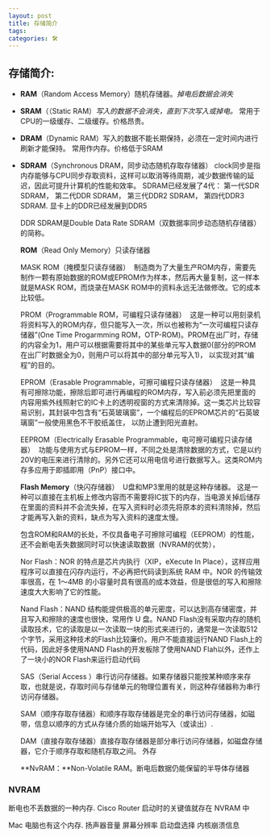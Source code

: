 ```yaml
---
layout: post
title: 存储简介
tags: 
categories: 🛠
---
```


## 存储简介:

- **RAM**（Random Access Memory）随机存储器。*掉电后数据会消失*

- **SRAM**（（Static RAM）*写入的数据不会消失，直到下次写入或掉电。*
	常用于CPU的一级缓存、二级缓存。价格昂贵。

- **DRAM**（Dynamic RAM）写入的数据不能长期保持，必须在一定时间内进行刷新才能保持。
	常用作内存。价格低于SRAM

- **SDRAM**（Synchronous DRAM，同步动态随机存取存储器） clock同步是指内存能够与CPU同步存取资料，这样可以取消等待周期，减少数据传输的延迟，因此可提升计算机的性能和效率。 
	SDRAM已经发展了4代：
	第一代SDR SDRAM，
	第二代DDR SDRAM，
	第三代DDR2 SDRAM，
	第四代DDR3 SDRAM.
	显卡上的DDR已经发展到DDR5

	DDR SDRAM是Double Data Rate SDRAM（双数据率同步动态随机存储器）的简称。

	**ROM**（Read Only Memory）只读存储器

	MASK ROM（掩模型只读存储器）  制造商为了大量生产ROM内存，需要先制作一颗有原始数据的ROM或EPROM作为样本，然后再大量复制，这一样本就是MASK ROM，而烧录在MASK ROM中的资料永远无法做修改。它的成本比较低。  

	PROM（Programmable ROM，可编程只读存储器）  这是一种可以用刻录机将资料写入的ROM内存，但只能写入一次，所以也被称为“一次可编程只读存储器”(One Time Progarmming ROM，OTP-ROM)。PROM在出厂时，存储的内容全为1，用户可以根据需要将其中的某些单元写入数据0(部分的PROM在出厂时数据全为0，则用户可以将其中的部分单元写入1)， 以实现对其“编程”的目的。   

	EPROM（Erasable Programmable，可擦可编程只读存储器）  这是一种具有可擦除功能，擦除后即可进行再编程的ROM内存，写入前必须先把里面的内容用紫外线照射它的IC卡上的透明视窗的方式来清除掉。这一类芯片比较容易识别，其封装中包含有“石英玻璃窗”，一个编程后的EPROM芯片的“石英玻璃窗”一般使用黑色不干胶纸盖住， 以防止遭到阳光直射。   

	EEPROM（Electrically Erasable Programmable，电可擦可编程只读存储器）  功能与使用方式与EPROM一样，不同之处是清除数据的方式，它是以约20V的电压来进行清除的。另外它还可以用电信号进行数据写入。这类ROM内存多应用于即插即用（PnP）接口中。  

	**Flash Memory**（快闪存储器）  U盘和MP3里用的就是这种存储器。
	这是一种可以直接在主机板上修改内容而不需要将IC拔下的内存，当电源关掉后储存在里面的资料并不会流失掉，在写入资料时必须先将原本的资料清除掉，然后才能再写入新的资料，缺点为写入资料的速度太慢。

	包含ROM和RAM的长处，不仅具备电子可擦除可编程（EEPROM）的性能，还不会断电丢失数据同时可以快速读取数据（NVRAM的优势），

	Nor Flash：NOR 的特点是芯片内执行（XIP，eXecute In Place），这样应用程序可以直接在闪存内运行，不必再把代码读到系统 RAM 中。NOR 的传输效率很高，在 1～4MB 的小容量时具有很高的成本效益，但是很低的写入和擦除速度大大影响了它的性能。  

	Nand Flash：NAND 结构能提供极高的单元密度，可以达到高存储密度，并且写入和擦除的速度也很快，常用作 U 盘。NAND Flash没有采取内存的随机读取技术，它的读取是以一次读取一块的形式来进行的，通常是一次读取512个字节，采用这种技术的Flash比较廉价。用户不能直接运行NAND Flash上的代码，因此好多使用NAND Flash的开发板除了使用NAND Flah以外，还作上了一块小的NOR Flash来运行启动代码  

	SAS（Serial Access ）串行访问存储器。如果存储器只能按某种顺序来存取，也就是说，存取时间与存储单元的物理位置有关，则这种存储器称为串行访问存储器。

	SAM（顺序存取存储器）和顺序存取存储器是完全的串行访问存储器，如磁带，信息以顺序的方式从存储介质的始端开始写入（或读出）.

	DAM（直接存取存储器）直接存取存储器是部分串行访问存储器，如磁盘存储器，它介于顺序存取和随机存取之间。
	外存

	**NvRAM：**Non-Volatile RAM。断电后数据仍能保留的半导体存储器





### NVRAM
断电也不丢数据的一种内存.
Cisco Router 启动时的关键值就存在 NVRAM 中


Mac 电脑也有这个内存.
扬声器音量
屏幕分辨率
启动盘选择
内核崩溃信息